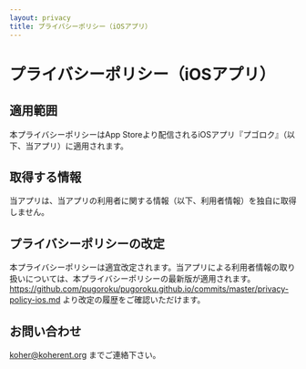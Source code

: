 ```yaml
---
layout: privacy
title: プライバシーポリシー（iOSアプリ）
---
```


# プライバシーポリシー（iOSアプリ）

## 適用範囲

本プライバシーポリシーはApp Storeより配信されるiOSアプリ『プゴロク』（以下、当アプリ）に適用されます。

## 取得する情報

当アプリは、当アプリの利用者に関する情報（以下、利用者情報）を独自に取得しません。

## プライバシーポリシーの改定

本プライバシーポリシーは適宜改定されます。当アプリによる利用者情報の取り扱いについては、本プライバシーポリシーの最新版が適用されます。 https://github.com/pugoroku/pugoroku.github.io/commits/master/privacy-policy-ios.md より改定の履歴をご確認いただけます。

## お問い合わせ

koher@koherent.org までご連絡下さい。